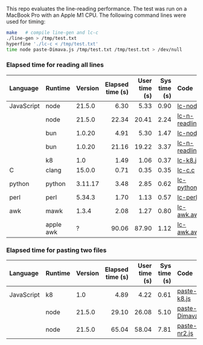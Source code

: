 This repo evaluates the line-reading performance. The test was run on a MacBook
Pro with an Apple M1 CPU. The following command lines were used for timing:
```sh
make   # compile line-gen and lc-c
./line-gen > /tmp/test.txt
hyperfine './lc-c < /tmp/test.txt'
time node paste-Dimava.js /tmp/test.txt /tmp/test.txt > /dev/null
```
### Elapsed time for reading all lines

| Language | Runtime | Version | Elapsed time (s) | User time (s) | Sys time (s) | Code |
|:---------|:--------|:--------|-----:|-----:|-----:|:-----------|
|JavaScript| node    | 21.5.0  | 6.30 | 5.33 | 0.90 | [lc-node.js](lc-node.js) |
|          | node    | 21.5.0  | 22.34| 20.41| 2.24 | [lc-n-readlines.js](lc-n-readlines.js) |
|          | bun     | 1.0.20  | 4.91 | 5.30 | 1.47 | [lc-node.js](lc-node.js) |
|          | bun     | 1.0.20  | 21.16| 19.22| 3.37 | [lc-n-readlines.js](lc-n-readlines.js) |
|          | k8      | 1.0     | 1.49 | 1.06 | 0.37 | [lc-k8.js](lc-k8.js) |
|C         | clang   | 15.0.0  | 0.71 | 0.35 | 0.35 | [lc-c.c](lc-c.c) |
|python    | python  | 3.11.17 | 3.48 | 2.85 | 0.62 | [lc-python.py](lc-python.py) |
|perl      | perl    | 5.34.3  | 1.70 | 1.13 | 0.57 | [lc-perl.pl](lc-perl.pl) |
|awk       | mawk    | 1.3.4   | 2.08 | 1.27 | 0.80 | [lc-awk.awk](lc-awk.awk) |
|          | apple awk | ?     |90.06 | 87.90| 1.12 | [lc-awk.awk](lc-awk.awk) |

### Elapsed time for pasting two files

| Language | Runtime | Version | Elapsed time (s) | User time (s) | Sys time (s) | Code |
|:---------|:--------|:--------|-----:|-----:|-----:|:-----------|
|JavaScript| k8      | 1.0     | 4.89 | 4.22 | 0.61 | [paste-k8.js](paste-k8.js) |
|          | node    | 21.5.0  | 29.10| 26.08| 5.10 | [paste-Dimava.mjs](paste-Dimava.mjs) |
|          | node    | 21.5.0  | 65.04| 58.04| 7.81 | [paste-nr2.js](paste-nr2.js) |
